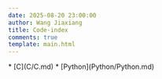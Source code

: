 ```yaml
---
date: 2025-08-20 23:00:00
author: Wang Jiaxiang
title: Code-index
comments: true
template: main.html
---
```

<div class="grid cards" markdown>
* [C](C/C.md)
* [Python](Python/Python.md)
</div>